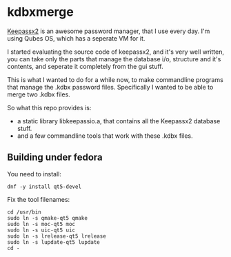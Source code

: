 kdbxmerge
=========
[Keepassx2](https://github.com/keepassx/keepassx) is an awesome password manager, that I use every day. I'm using Qubes OS, which has a seperate VM for it.

I started evaluating the source code of keepassx2, and it's very well written, you can take only the parts that manage the database i/o, structure and it's contents, and seperate it completely from the gui stuff.

This is what I wanted to do for a while now, to make commandline programs that manage the .kdbx password files. Specifically I wanted to be able to merge two .kdbx files.

So what this repo provides is:
* a static library libkeepassio.a, that contains all the Keepassx2 database stuff.
* and a few commandline tools that work with these .kdbx files.

Building under fedora
---------------------
You need to install:
```
dnf -y install qt5-devel
```
Fix the tool filenames:
```
cd /usr/bin
sudo ln -s qmake-qt5 qmake
sudo ln -s moc-qt5 moc
sudo ln -s uic-qt5 uic
sudo ln -s lrelease-qt5 lrelease
sudo ln -s lupdate-qt5 lupdate
cd -
```
